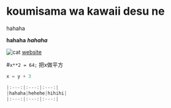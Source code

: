 # koumisama wa kawaii desu ne

hahaha

**hahaha**
***hahaha***

![cat](https://icatcare.org/app/uploads/2018/07/Thinking-of-getting-a-cat.png)
[website](https://www.google.com/url?sa=i&source=images&cd=&ved=2ahUKEwilx7bZoMnlAhXGw4sBHRLyAosQjRx6BAgBEAQ&url=https%3A%2F%2Ficatcare.org%2Fadvice%2Fthinking-of-getting-a-cat%2F&psig=AOvVaw0nwjM-Zlp87X8UYNzKm0No&ust=1572706041127022)

#`x**2 = 64;` 把x做平方

```c
x = y + 3

|:---:|:---:|:---:|
|hahaha|hehehe|hihihi|
|:---:|:---:|:---:|